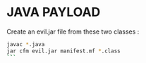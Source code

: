 JAVA PAYLOAD
===

Create an evil.jar file from these two classes :  

```bash
javac *.java
jar cfm evil.jar manifest.mf *.class
`̀``

